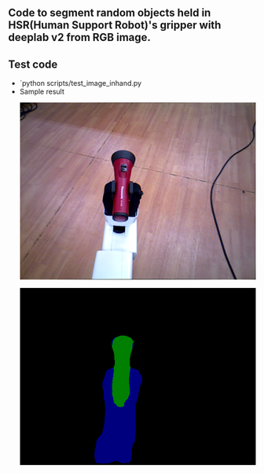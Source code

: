 ## Code to segment random objects held in HSR(Human Support Robot)'s gripper with deeplab v2 from RGB image.
## Test code
 - `python scripts/test_image_inhand.py
 - Sample result
   <p align="center">
    <img src="images/inhand.png", width="480">
   </p>
   <p align="center">
    <img src="images/prediction.png", width="480">
   </p>
